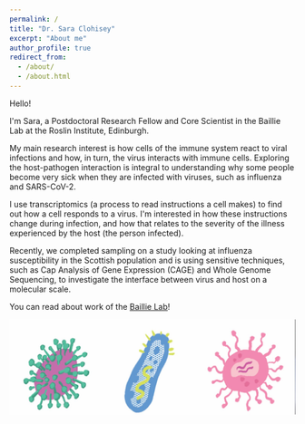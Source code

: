 ```yaml
---
permalink: /
title: "Dr. Sara Clohisey"
excerpt: "About me"
author_profile: true
redirect_from: 
  - /about/
  - /about.html
---
```


Hello! 

I'm Sara, a Postdoctoral Research Fellow and Core Scientist in the Baillie Lab at the Roslin Institute, Edinburgh.

My main research interest is how cells of the immune system react to viral infections and how, in turn, the virus interacts with immune cells.  Exploring the host-pathogen interaction is integral to understanding why some people become very sick when they are infected with viruses, such as influenza and SARS-CoV-2. 

I use transcriptomics (a process to read instructions a cell makes) to find out how a cell responds to a virus. I'm interested in how these instructions change during infection, and how that relates to the severity of the illness experienced by the host (the person infected).

Recently, we completed sampling on a study looking at influenza susceptibility in the Scottish population and is using sensitive techniques, such as Cap Analysis of Gene Expression (CAGE) and Whole Genome Sequencing, to investigate the interface between virus and host on a molecular scale.  

You can read about work of the [Baillie Lab](https://baillielab.net/)!  


![Image of viruses](./images/virii.jpeg)